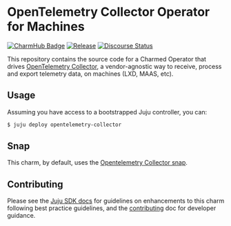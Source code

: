 # OpenTelemetry Collector Operator for Machines

[![CharmHub Badge](https://charmhub.io/opentelemetry-collector/badge.svg)](https://charmhub.io/opentelemetry-collector)
[![Release](https://github.com/canonical/opentelemetry-collector-operator/actions/workflows/release.yaml/badge.svg)](https://github.com/canonical/opentelemetry-collector-k8s-operator/actions/workflows/release.yaml)
[![Discourse Status](https://img.shields.io/discourse/status?server=https%3A%2F%2Fdiscourse.charmhub.io&style=flat&label=CharmHub%20Discourse)](https://discourse.charmhub.io)

This repository contains the source code for a Charmed Operator that drives [OpenTelemetry Collector](https://github.com/open-telemetry/opentelemetry-collector), a vendor-agnostic way to receive, process and export telemetry data, on machines (LXD, MAAS, etc).

## Usage

Assuming you have access to a bootstrapped Juju controller, you can:

```bash
$ juju deploy opentelemetry-collector
```

## Snap

This charm, by default, uses the [Opentelemetry Collector snap](https://github.com/canonical/opentelemetry-collector-snap/).

## Contributing

Please see the [Juju SDK docs](https://juju.is/docs/sdk) for guidelines on enhancements to this charm following best practice guidelines, and the [contributing](https://github.com/canonical/opentelemetry-collector-k8s-operator/blob/main/CONTRIBUTING.md) doc for developer guidance.
